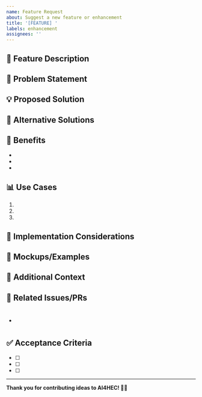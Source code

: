 ```yaml
---
name: Feature Request
about: Suggest a new feature or enhancement
title: '[FEATURE] '
labels: enhancement
assignees: ''
---
```


## 🚀 Feature Description
<!-- Provide a clear and concise description of the feature -->

## 🎯 Problem Statement
<!-- What problem does this feature solve? -->

## 💡 Proposed Solution
<!-- Describe your proposed solution in detail -->

## 🔄 Alternative Solutions
<!-- Have you considered any alternative approaches? -->

## 🌟 Benefits
<!-- How will this feature benefit the project and users? -->
- 
- 
- 

## 📊 Use Cases
<!-- Describe specific scenarios where this feature would be useful -->
1. 
2. 
3. 

## 🔧 Implementation Considerations
<!-- Any technical challenges or requirements? -->

## 📸 Mockups/Examples
<!-- If applicable, add mockups, diagrams, or examples from other projects -->

## 📝 Additional Context
<!-- Add any other context, research, or references -->

## 🔗 Related Issues/PRs
<!-- Link to related issues or pull requests -->
- #

## ✅ Acceptance Criteria
<!-- What defines "done" for this feature? -->
- [ ] 
- [ ] 
- [ ] 

---

**Thank you for contributing ideas to AI4HEC! 🐘💡**
